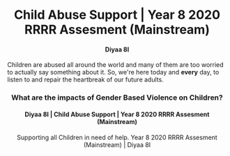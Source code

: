 <h1 align="center">
    Child Abuse Support | Year 8 2020 RRRR Assesment (Mainstream)
</h1>
 <h4 align="center">
 Diyaa 8I
 </h4>

 <p> Children are abused all around the world and many of them are too worried to actually say something about it. So, we're here today and <b>every</b> day, to listen to and repair the heartbreak of our future adults.
</p>

<h3 align="center">
What are the impacts of Gender Based Violence on Children?
</h3>

<h4 align="center">
Diyaa 8I | Child Abuse Support | Year 8 2020 RRRR Assesment (Mainstream)
</h4>
 <footer><p align="center">
 Supporting all Children in need of help. Year 8 2020 RRRR Assesment (Mainstream) | Diyaa 8I
 </p></footer>